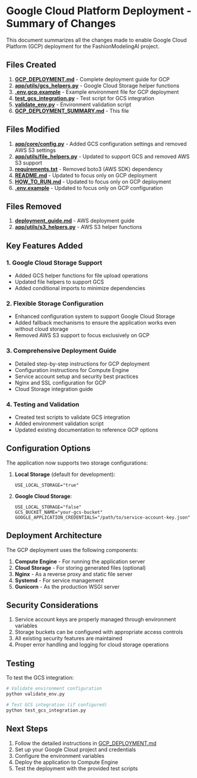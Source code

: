 # Google Cloud Platform Deployment - Summary of Changes

This document summarizes all the changes made to enable Google Cloud Platform (GCP) deployment for the FashionModelingAI project.

## Files Created

1. **[GCP_DEPLOYMENT.md](file:///c%3A/Users/LENOVO/Desktop/fashion/FashionModelingAI-master/GCP_DEPLOYMENT.md)** - Complete deployment guide for GCP
2. **[app/utils/gcs_helpers.py](file:///c%3A/Users/LENOVO/Desktop/fashion/FashionModelingAI-master/app/utils/gcs_helpers.py)** - Google Cloud Storage helper functions
3. **[.env.gcp.example](file:///c%3A/Users/LENOVO/Desktop/fashion/FashionModelingAI-master/.env.gcp.example)** - Example environment file for GCP deployment
4. **[test_gcs_integration.py](file:///c%3A/Users/LENOVO/Desktop/fashion/FashionModelingAI-master/test_gcs_integration.py)** - Test script for GCS integration
5. **[validate_env.py](file:///c%3A/Users/LENOVO/Desktop/fashion/FashionModelingAI-master/validate_env.py)** - Environment validation script
6. **[GCP_DEPLOYMENT_SUMMARY.md](file:///c%3A/Users/LENOVO/Desktop/fashion/FashionModelingAI-master/GCP_DEPLOYMENT_SUMMARY.md)** - This file

## Files Modified

1. **[app/core/config.py](file:///c%3A/Users/LENOVO/Desktop/fashion/FashionModelingAI-master/app/core/config.py)** - Added GCS configuration settings and removed AWS S3 settings
2. **[app/utils/file_helpers.py](file:///c%3A/Users/LENOVO/Desktop/fashion/FashionModelingAI-master/app/utils/file_helpers.py)** - Updated to support GCS and removed AWS S3 support
3. **[requirements.txt](file:///c%3A/Users/LENOVO/Desktop/fashion/FashionModelingAI-master/requirements.txt)** - Removed boto3 (AWS SDK) dependency
4. **[README.md](file:///c%3A/Users/LENOVO/Desktop/fashion/FashionModelingAI-master/README.md)** - Updated to focus only on GCP deployment
5. **[HOW_TO_RUN.md](file:///c%3A/Users/LENOVO/Desktop/fashion/FashionModelingAI-master/HOW_TO_RUN.md)** - Updated to focus only on GCP deployment
6. **[.env.example](file:///c%3A/Users/LENOVO/Desktop/fashion/FashionModelingAI-master/.env.example)** - Updated to focus only on GCP configuration

## Files Removed

1. **[deployment_guide.md](file:///c%3A/Users/LENOVO/Desktop/fashion/FashionModelingAI-master/deployment_guide.md)** - AWS deployment guide
2. **[app/utils/s3_helpers.py](file:///c%3A/Users/LENOVO/Desktop/fashion/FashionModelingAI-master/app/utils/s3_helpers.py)** - AWS S3 helper functions

## Key Features Added

### 1. Google Cloud Storage Support
- Added GCS helper functions for file upload operations
- Updated file helpers to support GCS
- Added conditional imports to minimize dependencies

### 2. Flexible Storage Configuration
- Enhanced configuration system to support Google Cloud Storage
- Added fallback mechanisms to ensure the application works even without cloud storage
- Removed AWS S3 support to focus exclusively on GCP

### 3. Comprehensive Deployment Guide
- Detailed step-by-step instructions for GCP deployment
- Configuration instructions for Compute Engine
- Service account setup and security best practices
- Nginx and SSL configuration for GCP
- Cloud Storage integration guide

### 4. Testing and Validation
- Created test scripts to validate GCS integration
- Added environment validation script
- Updated existing documentation to reference GCP options

## Configuration Options

The application now supports two storage configurations:

1. **Local Storage** (default for development):
   ```env
   USE_LOCAL_STORAGE="true"
   ```

2. **Google Cloud Storage**:
   ```env
   USE_LOCAL_STORAGE="false"
   GCS_BUCKET_NAME="your-gcs-bucket"
   GOOGLE_APPLICATION_CREDENTIALS="/path/to/service-account-key.json"
   ```

## Deployment Architecture

The GCP deployment uses the following components:

1. **Compute Engine** - For running the application server
2. **Cloud Storage** - For storing generated files (optional)
3. **Nginx** - As a reverse proxy and static file server
4. **Systemd** - For service management
5. **Gunicorn** - As the production WSGI server

## Security Considerations

1. Service account keys are properly managed through environment variables
2. Storage buckets can be configured with appropriate access controls
3. All existing security features are maintained
4. Proper error handling and logging for cloud storage operations

## Testing

To test the GCS integration:

```bash
# Validate environment configuration
python validate_env.py

# Test GCS integration (if configured)
python test_gcs_integration.py
```

## Next Steps

1. Follow the detailed instructions in [GCP_DEPLOYMENT.md](file:///c%3A/Users/LENOVO/Desktop/fashion/FashionModelingAI-master/GCP_DEPLOYMENT.md)
2. Set up your Google Cloud project and credentials
3. Configure the environment variables
4. Deploy the application to Compute Engine
5. Test the deployment with the provided test scripts